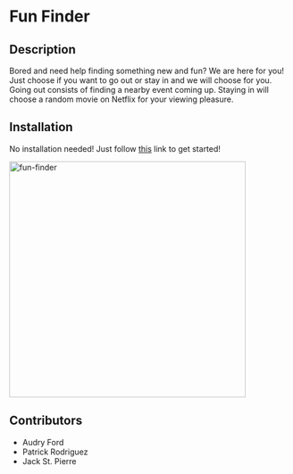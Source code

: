 # Fun Finder
## Description
Bored and need help finding something new and fun? We are here for you! Just choose if you want to go out or stay in and we will choose for you. Going out consists of finding a nearby event coming up. Staying in will choose a random movie on Netflix for your viewing pleasure.
## Installation
No installation needed! Just follow [this](https://audryf.github.io/fun-finder/) link to get started!

<img width="423" alt="fun-finder" src="https://user-images.githubusercontent.com/84256033/128444197-e4e696bd-afe9-4ff7-be41-d4cd82ff2e89.png">

## Contributors
- Audry Ford
- Patrick Rodriguez
- Jack St. Pierre
